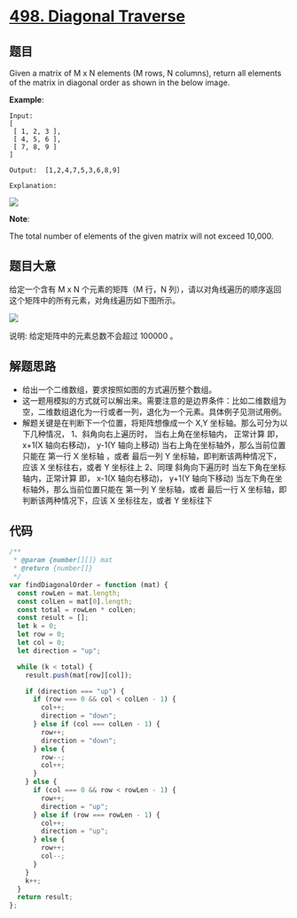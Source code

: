 # [498. Diagonal Traverse](https://leetcode.com/problems/diagonal-traverse/)

## 题目

Given a matrix of M x N elements (M rows, N columns), return all elements of the matrix in diagonal order as shown in the below image.

**Example**:

    Input:
    [
     [ 1, 2, 3 ],
     [ 4, 5, 6 ],
     [ 7, 8, 9 ]
    ]

    Output:  [1,2,4,7,5,3,6,8,9]

    Explanation:

![](https://assets.leetcode-cn.com/aliyun-lc-upload/uploads/2018/10/12/diagonal_traverse.png)

**Note**:

The total number of elements of the given matrix will not exceed 10,000.

## 题目大意

给定一个含有 M x N 个元素的矩阵（M 行，N 列），请以对角线遍历的顺序返回这个矩阵中的所有元素，对角线遍历如下图所示。

![](https://assets.leetcode-cn.com/aliyun-lc-upload/uploads/2018/10/12/diagonal_traverse.png)

说明: 给定矩阵中的元素总数不会超过 100000 。

## 解题思路

- 给出一个二维数组，要求按照如图的方式遍历整个数组。
- 这一题用模拟的方式就可以解出来。需要注意的是边界条件：比如二维数组为空，二维数组退化为一行或者一列，退化为一个元素。具体例子见测试用例。
- 解题关键是在判断下一个位置，将矩阵想像成一个 X,Y 坐标轴。那么可分为以下几种情况，
  1、斜角向右上遍历时，
  当右上角在坐标轴内， 正常计算 即， x+1(X 轴向右移动)， y-1(Y 轴向上移动)
  当右上角在坐标轴外，那么当前位置只能在 第一行 X 坐标轴 ，或者 最后一列 Y 坐标轴，即判断该两种情况下，应该 X 坐标往右，或者 Y 坐标往上
  2、同理 斜角向下遍历时
  当左下角在坐标轴内，正常计算 即， x-1(X 轴向右移动)， y+1(Y 轴向下移动)
  当左下角在坐标轴外，那么当前位置只能在 第一列 Y 坐标轴，或者 最后一行 X 坐标轴，即判断该两种情况下，应该 X 坐标往左，或者 Y 坐标往下

## 代码

```javascript
/**
 * @param {number[][]} mat
 * @return {number[]}
 */
var findDiagonalOrder = function (mat) {
  const rowLen = mat.length;
  const colLen = mat[0].length;
  const total = rowLen * colLen;
  const result = [];
  let k = 0;
  let row = 0;
  let col = 0;
  let direction = "up";

  while (k < total) {
    result.push(mat[row][col]);

    if (direction === "up") {
      if (row === 0 && col < colLen - 1) {
        col++;
        direction = "down";
      } else if (col === colLen - 1) {
        row++;
        direction = "down";
      } else {
        row--;
        col++;
      }
    } else {
      if (col === 0 && row < rowLen - 1) {
        row++;
        direction = "up";
      } else if (row === rowLen - 1) {
        col++;
        direction = "up";
      } else {
        row++;
        col--;
      }
    }
    k++;
  }
  return result;
};
```
